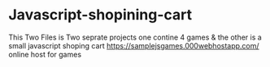 # Javascript-shopining-cart
This Two Files is Two seprate projects one contine 4 games & the other is a small javascript shoping cart
https://samplejsgames.000webhostapp.com/ online host for games
